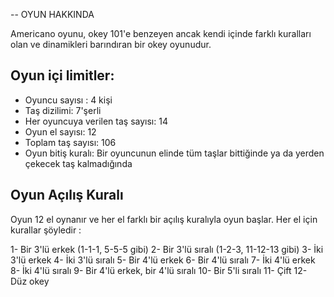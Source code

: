 -- OYUN HAKKINDA

Americano oyunu, okey 101'e benzeyen ancak kendi içinde farklı kuralları olan ve dinamikleri barındıran bir okey oyunudur.

## Oyun içi limitler:
- Oyuncu sayısı : 4 kişi
- Taş dizilimi: 7'şerli
- Her oyuncuya verilen taş sayısı: 14
- Oyun el sayısı: 12
- Toplam taş sayısı: 106
- Oyun bitiş kuralı: Bir oyuncunun elinde tüm taşlar bittiğinde ya da yerden çekecek taş kalmadığında

## Oyun Açılış Kuralı
Oyun 12 el oynanır ve her el farklı bir açılış kuralıyla oyun başlar. Her el için kurallar şöyledir :

1- Bir 3'lü erkek (1-1-1, 5-5-5 gibi)
2- Bir 3'lü sıralı (1-2-3, 11-12-13 gibi)
3- İki 3'lü erkek
4- İki 3'lü sıralı
5- Bir 4'lü erkek
6- Bir 4'lü sıralı
7- İki 4'lü erkek
8- İki 4'lü sıralı
9- Bir 4'lü erkek, bir 4'lü sıralı
10- Bir 5'li sıralı
11- Çift
12- Düz okey




